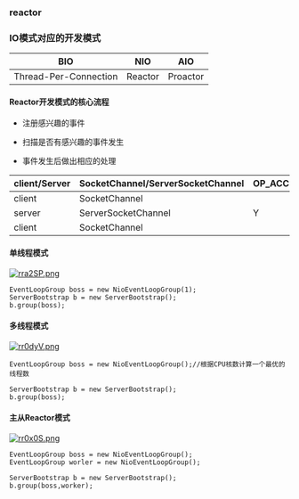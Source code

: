 ### reactor

### IO模式对应的开发模式
BIO | NIO |AIO
---|---|---
Thread-Per-Connection | Reactor | Proactor


#### Reactor开发模式的核心流程

- 注册感兴趣的事件

- 扫描是否有感兴趣的事件发生

- 事件发生后做出相应的处理

client/Server | SocketChannel/ServerSocketChannel |OP_ACCETP | OP_CONNECT | OP_WRITE | OP_READ
---|---|---|---|---|---
client | SocketChannel| |Y|Y|Y
server | ServerSocketChannel|Y|||
client | SocketChannel| | |Y|Y

#### 单线程模式
[![rra2SP.png](https://s3.ax1x.com/2020/12/22/rra2SP.png)](https://imgchr.com/i/rra2SP)
````
EventLoopGroup boss = new NioEventLoopGroup(1);
ServerBootstrap b = new ServerBootstrap();
b.group(boss);
````
#### 多线程模式

[![rr0dyV.png](https://s3.ax1x.com/2020/12/22/rr0dyV.png)](https://imgchr.com/i/rr0dyV)
````
EventLoopGroup boss = new NioEventLoopGroup();//根据CPU核数计算一个最优的线程数

ServerBootstrap b = new ServerBootstrap();
b.group(boss);
````

#### 主从Reactor模式
[![rr0x0S.png](https://s3.ax1x.com/2020/12/22/rr0x0S.png)](https://imgchr.com/i/rr0x0S)
````
EventLoopGroup boss = new NioEventLoopGroup();
EventLoopGroup worler = new NioEventLoopGroup();

ServerBootstrap b = new ServerBootstrap();
b.group(boss,worker);
````
